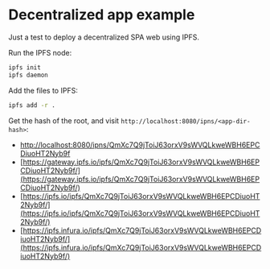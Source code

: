 # Decentralized app example
Just a test to deploy a decentralized SPA web using IPFS.

Run the IPFS node:
```bash
ipfs init
ipfs daemon
```

Add the files to IPFS:
```bash
ipfs add -r .
```

Get the hash of the root, and visit `http://localhost:8080/ipns/<app-dir-hash>`:
* [http://localhost:8080/ipns/QmXc7Q9jToiJ63orxV9sWVQLkweWBH6EPCDiuoHT2Nyb9f](http://localhost:8080/ipns/QmXc7Q9jToiJ63orxV9sWVQLkweWBH6EPCDiuoHT2Nyb9f)
* [https://gateway.ipfs.io/ipfs/QmXc7Q9jToiJ63orxV9sWVQLkweWBH6EPCDiuoHT2Nyb9f/](https://gateway.ipfs.io/ipfs/QmXc7Q9jToiJ63orxV9sWVQLkweWBH6EPCDiuoHT2Nyb9f/)
* [https://ipfs.io/ipfs/QmXc7Q9jToiJ63orxV9sWVQLkweWBH6EPCDiuoHT2Nyb9f/](https://ipfs.io/ipfs/QmXc7Q9jToiJ63orxV9sWVQLkweWBH6EPCDiuoHT2Nyb9f/)
* [https://ipfs.infura.io/ipfs/QmXc7Q9jToiJ63orxV9sWVQLkweWBH6EPCDiuoHT2Nyb9f/](https://ipfs.infura.io/ipfs/QmXc7Q9jToiJ63orxV9sWVQLkweWBH6EPCDiuoHT2Nyb9f/)
